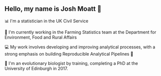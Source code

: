 ## Hello, my name is Josh Moatt 👋

📊 I'm a statistician in the UK Civil Service

🚜 I'm currently working in the Farming Statistics team at the Department for Environment, Food and Rural Affairs

💻 My work involves developing and improving analytical processes, with a strong emphasis on building Reproducible Analytical Pipelines 🔁 

🧬 I'm an evolutionary biologist by training, completing a PhD at the University of Edinburgh in 2017. 

